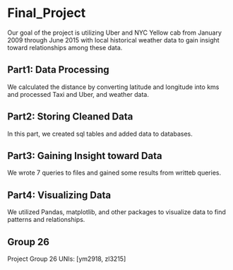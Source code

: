 # Final_Project
Our goal of the project is utilizing Uber and NYC Yellow cab from January 2009 through June 2015 with local historical weather data to gain insight toward relationships among these data. 
## Part1: Data Processing
We calculated the distance by converting latitude and longitude into kms and processed Taxi and Uber, and weather data.
## Part2: Storing Cleaned Data
In this part, we created sql tables and added data to databases.
## Part3: Gaining Insight toward Data
We wrote 7 queries to files and gained some results from writteb queries.
## Part4: Visualizing Data
We utilized Pandas, matplotlib, and other packages to visualize data to find patterns and relationships.
## Group 26
Project Group 26
UNIs: [ym2918, zl3215]
